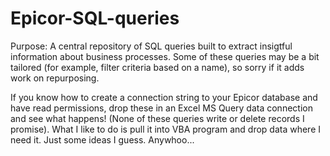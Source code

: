 # Epicor-SQL-queries

Purpose: 
A central repository of SQL queries built to extract insigtful information about business processes. Some of these queries may be a bit tailored (for example, filter criteria based on a name), so sorry if it adds work on repurposing. 

If you know how to create a connection string to your Epicor database and have read permissions, drop these in an Excel MS Query data connection and see what happens! (None of these queries write or delete records I promise). What I like to do is pull it into VBA program and drop data where I need it. Just some ideas I guess. Anywhoo...

